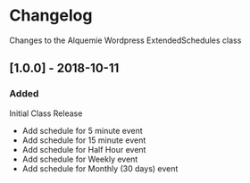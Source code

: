 # Changelog

Changes to the Alquemie Wordpress ExtendedSchedules class

## [1.0.0] - 2018-10-11
### Added
Initial Class Release
- Add schedule for 5 minute event
- Add schedule for 15 minute event
- Add schedule for Half Hour event
- Add schedule for Weekly event
- Add schedule for Monthly (30 days) event

